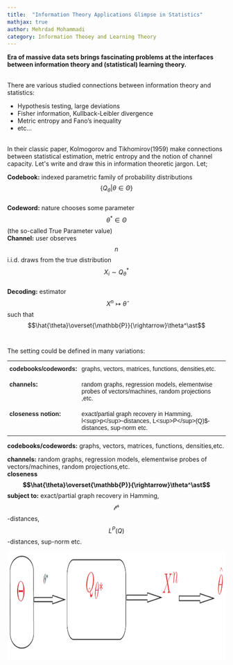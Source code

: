 ```yaml
---
title:  "Information Theory Applications Glimpse in Statistics"
mathjax: true
author: Mehrdad Mohammadi
category: Information Theoey and Learning Theory 
---
```

**Era of massive data sets brings fascinating problems at the interfaces between information theory and
(statistical) learning theory.**

<br/>
There are various studied connections between information theory and statistics:
<ul>
  <li>Hypothesis testing, large deviations</li>
  <li>Fisher information, Kullback-Leibler divergence</li>
  <li>Metric entropy and Fano’s inequality</li>
  <li> etc...</li>
</ul>
<br/>
 In their classic paper, Kolmogorov and Tikhomirov(1959) make connections between statistical estimation, metric entropy and the notion of channel capacity. Let's write and draw this in information theoretic jargon. Let; <br/>
 
 **Codebook:** indexed parametric family of probability distributions $$\{Q_\theta | \theta \in
\Theta\}$$ <br/>
 **Codeword:** nature chooses some parameter $$\theta^\ast \in
\Theta$$ (the so-called True Parameter value) <br/>
 **Channel:** user observes $$n$$ i.i.d. draws from the true distribution $$X_i \sim Q_\theta^\ast$$<br/>
 **Decoding:** estimator $$X^n \mapsto \hat{\theta}$$ such that $$\hat{\theta}\overset{\mathbb{P}}{\rightarrow}\theta^\ast$$ <br/>
 <br/>
 The setting could be defined in many variations:


<table style="border-collapse:collapse;border-spacing:0;border:none" class="tg"><tbody><tr><td style="border-style:solid;border-width:0px;font-family:Arial, Helvetica, sans-serif !important;;font-size:14px;font-weight:bold;overflow:hidden;padding:10px 5px;text-align:left;vertical-align:top;word-break:normal">codebooks/codewords:</td><td style="border-style:solid;border-width:0px;font-family:Arial, sans-serif;font-size:14px;overflow:hidden;padding:10px 5px;text-align:left;vertical-align:top;word-break:normal">graphs, vectors, matrices, functions, densities,etc.</td></tr><tr><td style="border-style:solid;border-width:0px;font-family:Arial, Helvetica, sans-serif !important;;font-size:14px;font-weight:bold;overflow:hidden;padding:10px 5px;text-align:left;vertical-align:top;word-break:normal">channels:</td><td style="border-style:solid;border-width:0px;font-family:Arial, sans-serif;font-size:14px;overflow:hidden;padding:10px 5px;text-align:left;vertical-align:top;word-break:normal">random graphs, regression models, elementwise probes of vectors/machines, random projections ,etc.</td></tr><tr><td style="border-style:solid;border-width:0px;font-family:Arial, Helvetica, sans-serif !important;;font-size:14px;font-weight:bold;overflow:hidden;padding:10px 5px;text-align:left;vertical-align:top;word-break:normal">closeness notion:</td><td style="border-style:solid;border-width:0px;font-family:Arial, sans-serif;font-size:14px;overflow:hidden;padding:10px 5px;text-align:left;vertical-align:top;word-break:normal">exact/partial graph recovery in Hamming, l&lt;sup&gt;p&lt;/sup&gt;-distances, L&lt;sup&gt;P&lt;/sup&gt;(Q)$-distances, sup-norm etc.</td></tr></tbody></table>



**codebooks/codewords:**   graphs, vectors, matrices, functions, densities,etc.<br/>

**channels:**              random graphs, regression models, elementwise probes of vectors/machines, random projections,etc.<br/>
**closeness $$\hat{\theta}\overset{\mathbb{P}}{\rightarrow}\theta^\ast$$ subject to:**     exact/partial graph recovery in Hamming, $$\mathcal{l^p}$$-distances, $$L^P(Q)$$-distances, sup-norm etc.<br/>

<img src="/images/blog/pic1.png" align=center style="height:250px">    

